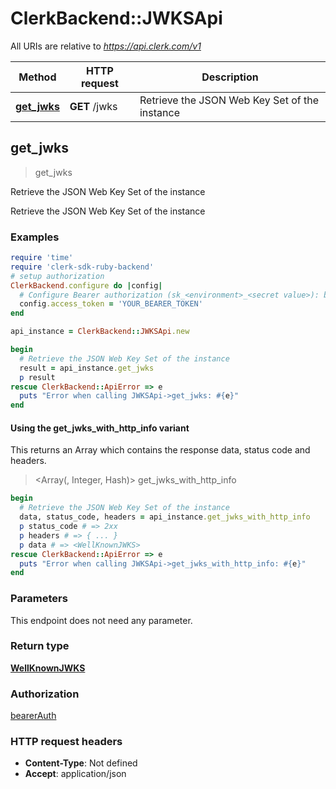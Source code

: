# ClerkBackend::JWKSApi

All URIs are relative to *https://api.clerk.com/v1*

| Method | HTTP request | Description |
| ------ | ------------ | ----------- |
| [**get_jwks**](JWKSApi.md#get_jwks) | **GET** /jwks | Retrieve the JSON Web Key Set of the instance |


## get_jwks

> <WellKnownJWKS> get_jwks

Retrieve the JSON Web Key Set of the instance

Retrieve the JSON Web Key Set of the instance

### Examples

```ruby
require 'time'
require 'clerk-sdk-ruby-backend'
# setup authorization
ClerkBackend.configure do |config|
  # Configure Bearer authorization (sk_<environment>_<secret value>): bearerAuth
  config.access_token = 'YOUR_BEARER_TOKEN'
end

api_instance = ClerkBackend::JWKSApi.new

begin
  # Retrieve the JSON Web Key Set of the instance
  result = api_instance.get_jwks
  p result
rescue ClerkBackend::ApiError => e
  puts "Error when calling JWKSApi->get_jwks: #{e}"
end
```

#### Using the get_jwks_with_http_info variant

This returns an Array which contains the response data, status code and headers.

> <Array(<WellKnownJWKS>, Integer, Hash)> get_jwks_with_http_info

```ruby
begin
  # Retrieve the JSON Web Key Set of the instance
  data, status_code, headers = api_instance.get_jwks_with_http_info
  p status_code # => 2xx
  p headers # => { ... }
  p data # => <WellKnownJWKS>
rescue ClerkBackend::ApiError => e
  puts "Error when calling JWKSApi->get_jwks_with_http_info: #{e}"
end
```

### Parameters

This endpoint does not need any parameter.

### Return type

[**WellKnownJWKS**](WellKnownJWKS.md)

### Authorization

[bearerAuth](../README.md#bearerAuth)

### HTTP request headers

- **Content-Type**: Not defined
- **Accept**: application/json

